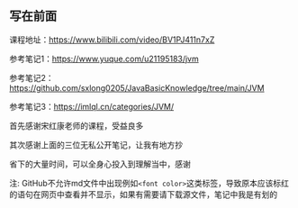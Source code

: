 ## 写在前面
课程地址：https://www.bilibili.com/video/BV1PJ411n7xZ

参考笔记1：https://www.yuque.com/u21195183/jvm

参考笔记2：https://github.com/sxlong0205/JavaBasicKnowledge/tree/main/JVM

参考笔记3：https://imlql.cn/categories/JVM/

首先感谢宋红康老师的课程，受益良多

其次感谢上面的三位无私公开笔记，让我有地方抄

省下的大量时间，可以全身心投入到理解当中，感谢

注: GitHub不允许md文件中出现例如`<font color>`这类标签，导致原本应该标红的语句在网页中查看并不显示，如果有需要请下载源文件，笔记中我是有划的
